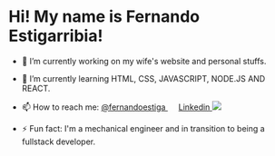 <h1>Hi! My name is Fernando Estigarribia!</h1>

- 🔭 I’m currently working on my wife's website and personal stuffs.

- 🌱 I’m currently learning HTML, CSS, JAVASCRIPT, NODE.JS AND REACT.

- 📫 How to reach me: <a href="https://www.instagram.com/fernandoestiga" target="_blank"> @fernandoestiga </a> <img src="https://cdn-icons-png.flaticon.com/512/87/87390.png" width="15" height="15"> <a href="https://www.linkedin.com/in/fernando-estigarribia" target="_blank"> Linkedin </a> <img src="https://www.google.com/url?sa=i&url=https%3A%2F%2Ficonscout.com%2Ficon%2Flinkedin-149&psig=AOvVaw08oiVGn8k4VBbNgclOwnsR&ust=1671645377302000&source=images&cd=vfe&ved=0CBAQjRxqFwoTCNDMgr3iiPwCFQAAAAAdAAAAABAE"> 

- ⚡ Fun fact: I'm a mechanical engineer and in transition to being a fullstack developer.

